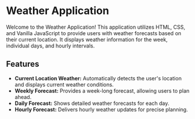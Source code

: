 # Weather Application

Welcome to the Weather Application! This application utilizes HTML, CSS, and Vanilla JavaScript to provide users with weather forecasts based on their current location. It displays weather information for the week, individual days, and hourly intervals.

## Features

- **Current Location Weather:** Automatically detects the user's location and displays current weather conditions.
- **Weekly Forecast:** Provides a week-long forecast, allowing users to plan ahead.
- **Daily Forecast:** Shows detailed weather forecasts for each day.
- **Hourly Forecast:** Delivers hourly weather updates for precise planning.

